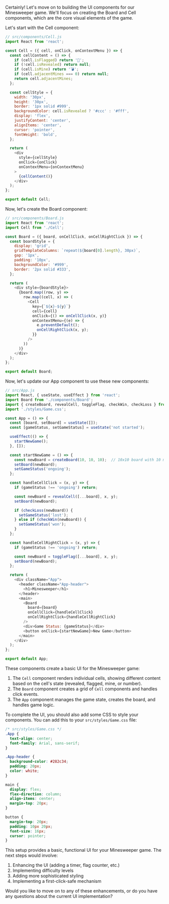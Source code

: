 Certainly! Let's move on to building the UI components for our Minesweeper game. We'll focus on creating the Board and Cell components, which are the core visual elements of the game.

Let's start with the Cell component:



```javascript
// src/components/Cell.js
import React from 'react';

const Cell = ({ cell, onClick, onContextMenu }) => {
  const cellContent = () => {
    if (cell.isFlagged) return '🚩';
    if (!cell.isRevealed) return null;
    if (cell.isMine) return '💣';
    if (cell.adjacentMines === 0) return null;
    return cell.adjacentMines;
  };

  const cellStyle = {
    width: '30px',
    height: '30px',
    border: '1px solid #999',
    backgroundColor: cell.isRevealed ? '#ccc' : '#fff',
    display: 'flex',
    justifyContent: 'center',
    alignItems: 'center',
    cursor: 'pointer',
    fontWeight: 'bold',
  };

  return (
    <div
      style={cellStyle}
      onClick={onClick}
      onContextMenu={onContextMenu}
    >
      {cellContent()}
    </div>
  );
};

export default Cell;

```

Now, let's create the Board component:



```javascript
// src/components/Board.js
import React from 'react';
import Cell from './Cell';

const Board = ({ board, onCellClick, onCellRightClick }) => {
  const boardStyle = {
    display: 'grid',
    gridTemplateColumns: `repeat(${board[0].length}, 30px)`,
    gap: '1px',
    padding: '10px',
    backgroundColor: '#999',
    border: '2px solid #333',
  };

  return (
    <div style={boardStyle}>
      {board.map((row, y) =>
        row.map((cell, x) => (
          <Cell
            key={`${x}-${y}`}
            cell={cell}
            onClick={() => onCellClick(x, y)}
            onContextMenu={(e) => {
              e.preventDefault();
              onCellRightClick(x, y);
            }}
          />
        ))
      )}
    </div>
  );
};

export default Board;

```

Now, let's update our App component to use these new components:



```javascript
// src/App.js
import React, { useState, useEffect } from 'react';
import Board from './components/Board';
import { createBoard, revealCell, toggleFlag, checkWin, checkLoss } from './utils/gameLogic';
import './styles/Game.css';

const App = () => {
  const [board, setBoard] = useState([]);
  const [gameStatus, setGameStatus] = useState('not started');

  useEffect(() => {
    startNewGame();
  }, []);

  const startNewGame = () => {
    const newBoard = createBoard(10, 10, 10);  // 10x10 board with 10 mines
    setBoard(newBoard);
    setGameStatus('ongoing');
  };

  const handleCellClick = (x, y) => {
    if (gameStatus !== 'ongoing') return;

    const newBoard = revealCell([...board], x, y);
    setBoard(newBoard);

    if (checkLoss(newBoard)) {
      setGameStatus('lost');
    } else if (checkWin(newBoard)) {
      setGameStatus('won');
    }
  };

  const handleCellRightClick = (x, y) => {
    if (gameStatus !== 'ongoing') return;

    const newBoard = toggleFlag([...board], x, y);
    setBoard(newBoard);
  };

  return (
    <div className="App">
      <header className="App-header">
        <h1>Minesweeper</h1>
      </header>
      <main>
        <Board 
          board={board} 
          onCellClick={handleCellClick}
          onCellRightClick={handleCellRightClick}
        />
        <div>Game Status: {gameStatus}</div>
        <button onClick={startNewGame}>New Game</button>
      </main>
    </div>
  );
};

export default App;

```

These components create a basic UI for the Minesweeper game:

1. The `Cell` component renders individual cells, showing different content based on the cell's state (revealed, flagged, mine, or number).
2. The `Board` component creates a grid of `Cell` components and handles click events.
3. The `App` component manages the game state, creates the board, and handles game logic.

To complete the UI, you should also add some CSS to style your components. You can add this to your `src/styles/Game.css` file:

```css
/* src/styles/Game.css */
.App {
  text-align: center;
  font-family: Arial, sans-serif;
}

.App-header {
  background-color: #282c34;
  padding: 20px;
  color: white;
}

main {
  display: flex;
  flex-direction: column;
  align-items: center;
  margin-top: 20px;
}

button {
  margin-top: 20px;
  padding: 10px 20px;
  font-size: 16px;
  cursor: pointer;
}

```

This setup provides a basic, functional UI for your Minesweeper game. The next steps would involve:

1. Enhancing the UI (adding a timer, flag counter, etc.)
2. Implementing difficulty levels
3. Adding more sophisticated styling
4. Implementing a first-click-safe mechanism

Would you like to move on to any of these enhancements, or do you have any questions about the current UI implementation?